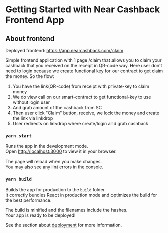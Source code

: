 # Getting Started with Near Cashback Frontend App

## About frontend

Deployed frontend: https://app.nearcashback.com/claim

Simple frontend application with 1 page /claim that allows you to claim your cashback that you received on the receipt in QR-code way.
Here user don't need to login because we create functional key for our contract to get claim the money.
So the flow:
1. You have the link(QR-code) from receipt with private-key to claim money
2. We do view call on our smart-contract to get functional-key to use without login user
3. And grab amount of the cashback from SC
4. Then user click "Claim" button, receive, we lock the money and create the link via linkdrop
5. User redirects on linkdrop where create/login and grab cashback

### `yarn start`

Runs the app in the development mode.\
Open [http://localhost:3000](http://localhost:3000) to view it in your browser.

The page will reload when you make changes.\
You may also see any lint errors in the console.

### `yarn build`

Builds the app for production to the `build` folder.\
It correctly bundles React in production mode and optimizes the build for the best performance.

The build is minified and the filenames include the hashes.\
Your app is ready to be deployed!

See the section about [deployment](https://facebook.github.io/create-react-app/docs/deployment) for more information.

